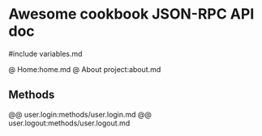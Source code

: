 # Awesome cookbook JSON-RPC API doc

#include variables.md

@ Home:home.md
@ About project:about.md

## Methods

@@ user.login:methods/user.login.md
@@ user.logout:methods/user.logout.md
